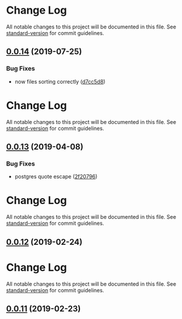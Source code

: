 # Change Log

All notable changes to this project will be documented in this file. See [standard-version](https://github.com/conventional-changelog/standard-version) for commit guidelines.

## [0.0.14](https://github.com/solid-soda/trona-evolutions/compare/v0.0.13...v0.0.14) (2019-07-25)


### Bug Fixes

* now files sorting correctly ([d7cc5d8](https://github.com/solid-soda/trona-evolutions/commit/d7cc5d8))



# Change Log

All notable changes to this project will be documented in this file. See [standard-version](https://github.com/conventional-changelog/standard-version) for commit guidelines.

## [0.0.13](https://github.com/solid-soda/trona-evolutions/compare/v0.0.12...v0.0.13) (2019-04-08)


### Bug Fixes

* postgres quote escape ([2f20796](https://github.com/solid-soda/trona-evolutions/commit/2f20796))



# Change Log

All notable changes to this project will be documented in this file. See [standard-version](https://github.com/conventional-changelog/standard-version) for commit guidelines.

## [0.0.12](https://github.com/solid-soda/trona-evolutions/compare/v0.0.11...v0.0.12) (2019-02-24)



# Change Log

All notable changes to this project will be documented in this file. See [standard-version](https://github.com/conventional-changelog/standard-version) for commit guidelines.

## [0.0.11](https://github.com/solid-soda/trona-evolutions/compare/v0.0.10...v0.0.11) (2019-02-23)
